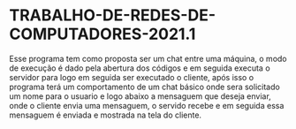 # TRABALHO-DE-REDES-DE-COMPUTADORES-2021.1

 Esse programa tem como proposta ser um chat entre uma máquina, o modo de execução
 é dado pela abertura dos códigos e em seguida executa o servidor para logo em seguida
 ser executado o cliente, após isso o programa terá um comportamento de um chat básico
 onde sera solicitado um nome para o usuario e logo abaixo a mensaguem que deseja enviar,
 onde o cliente envia uma mensaguem, o servido recebe e em seguida essa mensaguem é enviada e
 mostrada na tela do cliente.
